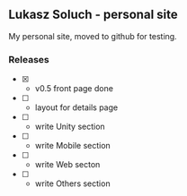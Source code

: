 ## Lukasz Soluch - personal site

My personal site, moved to github for testing.

### Releases

- [x] - v0.5 front page done
- [ ] - layout for details page
- [ ] - write Unity section
- [ ] - write Mobile section
- [ ] - write Web secton
- [ ] - write Others section

